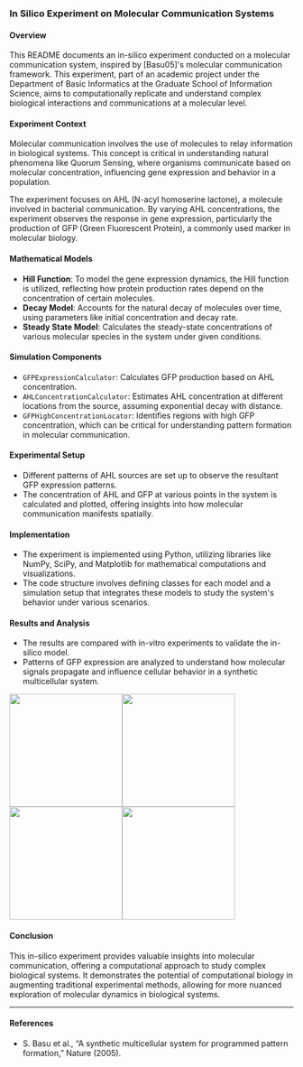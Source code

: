### In Silico Experiment on Molecular Communication Systems

#### Overview
This README documents an in-silico experiment conducted on a molecular communication system, inspired by [Basu05]'s molecular communication framework. This experiment, part of an academic project under the Department of Basic Informatics at the Graduate School of Information Science, aims to computationally replicate and understand complex biological interactions and communications at a molecular level.

#### Experiment Context
Molecular communication involves the use of molecules to relay information in biological systems. This concept is critical in understanding natural phenomena like Quorum Sensing, where organisms communicate based on molecular concentration, influencing gene expression and behavior in a population.

The experiment focuses on AHL (N-acyl homoserine lactone), a molecule involved in bacterial communication. By varying AHL concentrations, the experiment observes the response in gene expression, particularly the production of GFP (Green Fluorescent Protein), a commonly used marker in molecular biology.

#### Mathematical Models
- **Hill Function**: To model the gene expression dynamics, the Hill function is utilized, reflecting how protein production rates depend on the concentration of certain molecules.
- **Decay Model**: Accounts for the natural decay of molecules over time, using parameters like initial concentration and decay rate.
- **Steady State Model**: Calculates the steady-state concentrations of various molecular species in the system under given conditions.

#### Simulation Components
- `GFPExpressionCalculator`: Calculates GFP production based on AHL concentration.
- `AHLConcentrationCalculator`: Estimates AHL concentration at different locations from the source, assuming exponential decay with distance.
- `GFPHighConcentrationLocator`: Identifies regions with high GFP concentration, which can be critical for understanding pattern formation in molecular communication.

#### Experimental Setup
- Different patterns of AHL sources are set up to observe the resultant GFP expression patterns.
- The concentration of AHL and GFP at various points in the system is calculated and plotted, offering insights into how molecular communication manifests spatially.

#### Implementation
- The experiment is implemented using Python, utilizing libraries like NumPy, SciPy, and Matplotlib for mathematical computations and visualizations.
- The code structure involves defining classes for each model and a simulation setup that integrates these models to study the system's behavior under various scenarios.

#### Results and Analysis
- The results are compared with in-vitro experiments to validate the in-silico model.
- Patterns of GFP expression are analyzed to understand how molecular signals propagate and influence cellular behavior in a synthetic multicellular system.

<img src="https://github.com/KeishiNishio/In_Silico_experiment/blob/main/patternA.png" width="200"><img src="https://github.com/KeishiNishio/In_Silico_experiment/blob/main/patternB.png" width="200"><img src="https://github.com/KeishiNishio/In_Silico_experiment/blob/main/patternC.png" width="200"><img src="https://github.com/KeishiNishio/In_Silico_experiment/blob/main/patternD.png" width="200">

#### Conclusion
This in-silico experiment provides valuable insights into molecular communication, offering a computational approach to study complex biological systems. It demonstrates the potential of computational biology in augmenting traditional experimental methods, allowing for more nuanced exploration of molecular dynamics in biological systems.

---

#### References
- S. Basu et al., “A synthetic multicellular system for programmed pattern formation,” Nature (2005).
